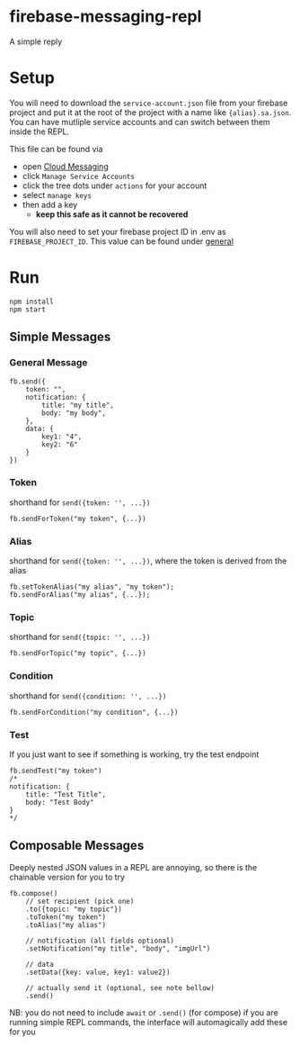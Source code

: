 # firebase-messaging-repl
A simple reply 

# Setup
You will need to download the `service-account.json` file from your firebase project and put it at the root of the project with a name like `{alias}.sa.json`. You can have mutliple service accounts and can switch between them inside the REPL. 

This file can be found via
* open [Cloud Messaging](https://console.firebase.google.com/u/0/project/_/settings/cloudmessaging)
* click `Manage Service Accounts`
* click the tree dots under `actions` for your account
* select `manage keys`
* then add a key
    * __keep this safe as it cannot be recovered__


You will also need to set your firebase project ID in .env as `FIREBASE_PROJECT_ID`. This value can be found under [general](https://console.firebase.google.com/u/0/project/_/settings/general)

# Run
```
npm install
npm start
```

## Simple Messages

### General Message
```
fb.send({
    token: "",
    notification: {
        title: "my title",
        body: "my body",
    },
    data: {
        key1: "4",
        key2: "6"
    }
})
```

### Token
shorthand for `send({token: '', ...})`
```
fb.sendForToken("my token", {...})
```

### Alias
shorthand for `send({token: '', ...})`, where the token is derived from the alias
```
fb.setTokenAlias("my alias", "my token");
fb.sendForAlias("my alias", {...});
```

### Topic
shorthand for `send({topic: '', ...})`
```
fb.sendForTopic("my topic", {...})
```

### Condition
shorthand for `send({condition: '', ...})`
```
fb.sendForCondition("my condition", {...})
```

### Test
If you just want to see if something is working, try the test endpoint
```
fb.sendTest("my token")
/*
notification: {
    title: "Test Title",
    body: "Test Body"
}
*/
```


## Composable Messages
Deeply nested JSON values in a REPL are annoying, so there is the chainable version for you to try

```
fb.compose()
    // set recipient (pick one)
    .to({topic: "my topic"})
    .toToken("my token")
    .toAlias("my alias")

    // notification (all fields optional)
    .setNotification("my title", "body", "imgUrl")

    // data
    .setData({key: value, key1: value2})

    // actually send it (optional, see note bellow)
    .send()
```

NB: you do not need to include `await` or `.send()` (for compose) if you are running simple REPL commands, the interface will automagically add these for you
